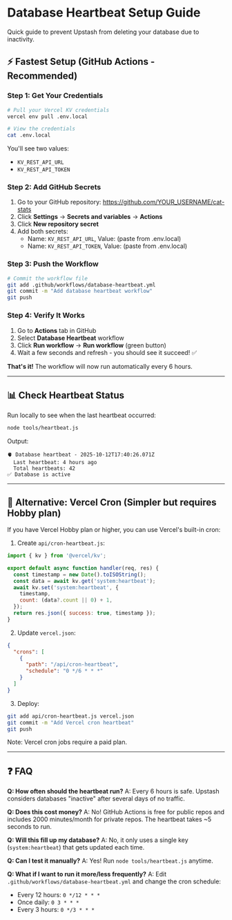 # Database Heartbeat Setup Guide

Quick guide to prevent Upstash from deleting your database due to inactivity.

## ⚡ Fastest Setup (GitHub Actions - Recommended)

### Step 1: Get Your Credentials

```bash
# Pull your Vercel KV credentials
vercel env pull .env.local

# View the credentials
cat .env.local
```

You'll see two values:

- `KV_REST_API_URL`
- `KV_REST_API_TOKEN`

### Step 2: Add GitHub Secrets

1. Go to your GitHub repository: https://github.com/YOUR_USERNAME/cat-stats
2. Click **Settings** → **Secrets and variables** → **Actions**
3. Click **New repository secret**
4. Add both secrets:
   - Name: `KV_REST_API_URL`, Value: (paste from .env.local)
   - Name: `KV_REST_API_TOKEN`, Value: (paste from .env.local)

### Step 3: Push the Workflow

```bash
# Commit the workflow file
git add .github/workflows/database-heartbeat.yml
git commit -m "Add database heartbeat workflow"
git push
```

### Step 4: Verify It Works

1. Go to **Actions** tab in GitHub
2. Select **Database Heartbeat** workflow
3. Click **Run workflow** → **Run workflow** (green button)
4. Wait a few seconds and refresh - you should see it succeed! ✅

**That's it!** The workflow will now run automatically every 6 hours.

---

## 📊 Check Heartbeat Status

Run locally to see when the last heartbeat occurred:

```bash
node tools/heartbeat.js
```

Output:

```
🫀 Database heartbeat - 2025-10-12T17:40:26.071Z
  Last heartbeat: 4 hours ago
  Total heartbeats: 42
✅ Database is active
```

---

## 🔧 Alternative: Vercel Cron (Simpler but requires Hobby plan)

If you have Vercel Hobby plan or higher, you can use Vercel's built-in cron:

1. Create `api/cron-heartbeat.js`:

```javascript
import { kv } from '@vercel/kv';

export default async function handler(req, res) {
  const timestamp = new Date().toISOString();
  const data = await kv.get('system:heartbeat');
  await kv.set('system:heartbeat', {
    timestamp,
    count: (data?.count || 0) + 1,
  });
  return res.json({ success: true, timestamp });
}
```

2. Update `vercel.json`:

```json
{
  "crons": [
    {
      "path": "/api/cron-heartbeat",
      "schedule": "0 */6 * * *"
    }
  ]
}
```

3. Deploy:

```bash
git add api/cron-heartbeat.js vercel.json
git commit -m "Add Vercel cron heartbeat"
git push
```

Note: Vercel cron jobs require a paid plan.

---

## ❓ FAQ

**Q: How often should the heartbeat run?**
A: Every 6 hours is safe. Upstash considers databases "inactive" after several days of no traffic.

**Q: Does this cost money?**
A: No! GitHub Actions is free for public repos and includes 2000 minutes/month for private repos. The heartbeat takes ~5 seconds to run.

**Q: Will this fill up my database?**
A: No, it only uses a single key (`system:heartbeat`) that gets updated each time.

**Q: Can I test it manually?**
A: Yes! Run `node tools/heartbeat.js` anytime.

**Q: What if I want to run it more/less frequently?**
A: Edit `.github/workflows/database-heartbeat.yml` and change the cron schedule:

- Every 12 hours: `0 */12 * * *`
- Once daily: `0 3 * * *`
- Every 3 hours: `0 */3 * * *`
